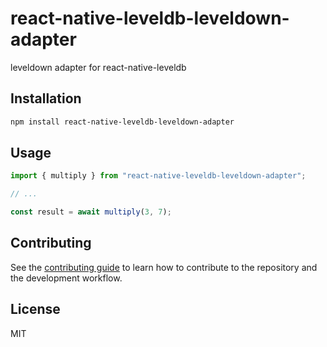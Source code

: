 # react-native-leveldb-leveldown-adapter

leveldown adapter for react-native-leveldb

## Installation

```sh
npm install react-native-leveldb-leveldown-adapter
```

## Usage

```js
import { multiply } from "react-native-leveldb-leveldown-adapter";

// ...

const result = await multiply(3, 7);
```

## Contributing

See the [contributing guide](CONTRIBUTING.md) to learn how to contribute to the repository and the development workflow.

## License

MIT
